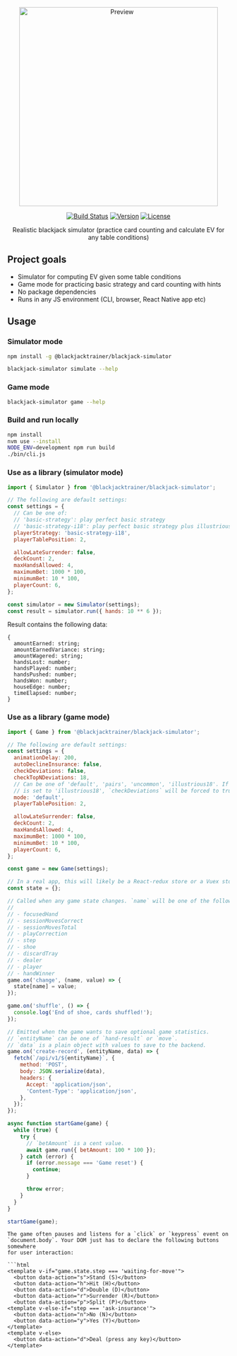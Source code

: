 <p align="center">
  <a href="https://blackjacktrainer.app/" target="_blank">
    <img width="450" src="https://github.com/mhluska/blackjack-simulator/raw/master/preview.gif" alt="Preview" />
  </a>
</p>

<p align="center">
  <a href="https://github.com/mhluska/blackjack-simulator/actions"><img src="https://github.com/mhluska/blackjack-simulator/workflows/tests/badge.svg?branch=master" alt="Build Status" /></a>
  <a href="https://www.npmjs.com/package/@blackjacktrainer/blackjack-simulator"><img src="https://img.shields.io/npm/v/@blackjacktrainer/blackjack-simulator.svg" alt="Version"></a>
  <a href="https://github.com/mhluska/blackjack-simulator/blob/master/LICENSE"><img src="https://img.shields.io/github/license/mhluska/blackjack-simulator" alt="License"></a>
</p>

<p align="center">
  Realistic blackjack simulator (practice card counting and calculate EV for any table conditions)
</p>

## Project goals

* Simulator for computing EV given some table conditions
* Game mode for practicing basic strategy and card counting with hints
* No package dependencies
* Runs in any JS environment (CLI, browser, React Native app etc)

## Usage

### Simulator mode

```sh
npm install -g @blackjacktrainer/blackjack-simulator
```

```sh
blackjack-simulator simulate --help
```

### Game mode

```sh
blackjack-simulator game --help
```

### Build and run locally

```sh
npm install
nvm use --install
NODE_ENV=development npm run build
./bin/cli.js
```

### Use as a library (simulator mode)

```js
import { Simulator } from '@blackjacktrainer/blackjack-simulator';

// The following are default settings:
const settings = {
  // Can be one of:
  // 'basic-strategy': play perfect basic strategy
  // 'basic-strategy-i18': play perfect basic strategy plus illustrious 18
  playerStrategy: 'basic-strategy-i18',
  playerTablePosition: 2,

  allowLateSurrender: false,
  deckCount: 2,
  maxHandsAllowed: 4,
  maximumBet: 1000 * 100,
  minimumBet: 10 * 100,
  playerCount: 6,
};

const simulator = new Simulator(settings);
const result = simulator.run({ hands: 10 ** 6 });
```

Result contains the following data:

```
{
  amountEarned: string;
  amountEarnedVariance: string;
  amountWagered: string;
  handsLost: number;
  handsPlayed: number;
  handsPushed: number;
  handsWon: number;
  houseEdge: number;
  timeElapsed: number;
}
```

### Use as a library (game mode)

```js
import { Game } from '@blackjacktrainer/blackjack-simulator';

// The following are default settings:
const settings = {
  animationDelay: 200,
  autoDeclineInsurance: false,
  checkDeviations: false,
  checkTopNDeviations: 18,
  // Can be one of 'default', 'pairs', 'uncommon', 'illustrious18'. If the mode
  // is set to 'illustrious18', `checkDeviations` will be forced to true.
  mode: 'default',
  playerTablePosition: 2,

  allowLateSurrender: false,
  deckCount: 2,
  maxHandsAllowed: 4,
  maximumBet: 1000 * 100,
  minimumBet: 10 * 100,
  playerCount: 6,
};

const game = new Game(settings);

// In a real app, this will likely be a React-redux store or a Vuex store.
const state = {};

// Called when any game state changes. `name` will be one of the following:
//
// - focusedHand
// - sessionMovesCorrect
// - sessionMovesTotal
// - playCorrection
// - step
// - shoe
// - discardTray
// - dealer
// - player
// - handWinner
game.on('change', (name, value) => {
  state[name] = value;
});

game.on('shuffle', () => {
  console.log('End of shoe, cards shuffled!');
});

// Emitted when the game wants to save optional game statistics.
// `entityName` can be one of `hand-result` or `move`.
// `data` is a plain object with values to save to the backend.
game.on('create-record', (entityName, data) => {
  fetch(`/api/v1/${entityName}`, {
    method: 'POST',
    body: JSON.serialize(data),
    headers: {
      Accept: 'application/json',
      'Content-Type': 'application/json',
    },
  });
});

async function startGame(game) {
  while (true) {
    try {
      // `betAmount` is a cent value.
      await game.run({ betAmount: 100 * 100 });
    } catch (error) {
      if (error.message === 'Game reset') {
        continue;
      }

      throw error;
    }
  }
}

startGame(game);
```

```
The game often pauses and listens for a `click` or `keypress` event on
`document.body`. Your DOM just has to declare the following buttons somewhere
for user interaction:

```html
<template v-if="game.state.step === 'waiting-for-move'">
  <button data-action="s">Stand (S)</button>
  <button data-action="h">Hit (H)</button>
  <button data-action="d">Double (D)</button>
  <button data-action="r">Surrender (R)</button>
  <button data-action="p">Split (P)</button>
<template v-else-if="step === 'ask-insurance'">
  <button data-action="n">No (N)</button>
  <button data-action="y">Yes (Y)</button>
</template>
<template v-else>
  <button data-action="d">Deal (press any key)</button>
</template>
```

